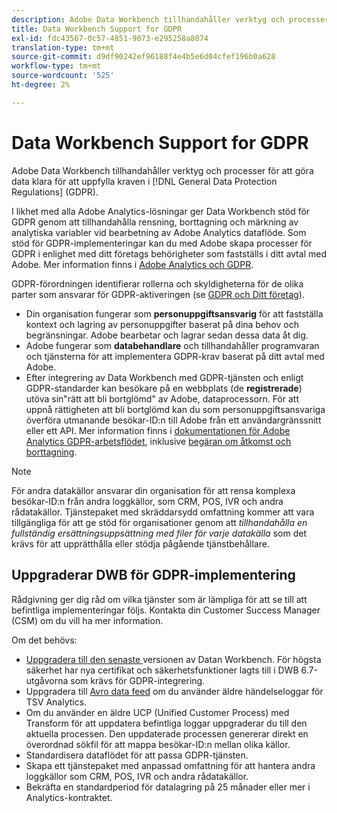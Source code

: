 ```yaml
---
description: Adobe Data Workbench tillhandahåller verktyg och processer för att göra era data klara för att följa de allmänna dataskyddsreglerna (GDPR).
title: Data Workbench Support for GDPR
exl-id: fdc43567-0c57-4851-9073-e295258a8074
translation-type: tm+mt
source-git-commit: d9df90242ef96188f4e4b5e6d04cfef196b0a628
workflow-type: tm+mt
source-wordcount: '525'
ht-degree: 2%

---
```


# Data Workbench Support for GDPR

Adobe Data Workbench tillhandahåller verktyg och processer för att göra data klara för att uppfylla kraven i [!DNL General Data Protection Regulations] (GDPR).

I likhet med alla Adobe Analytics-lösningar ger Data Workbench stöd för GDPR genom att tillhandahålla rensning, borttagning och märkning av analytiska variabler vid bearbetning av Adobe Analytics dataflöde. Som stöd för GDPR-implementeringar kan du med Adobe skapa processer för GDPR i enlighet med ditt företags behörigheter som fastställs i ditt avtal med Adobe. Mer information finns i [Adobe Analytics och GDPR](https://docs.adobe.com/content/help/en/analytics/admin/data-governance/an-gdpr-overview.html).

GDPR-förordningen identifierar rollerna och skyldigheterna för de olika parter som ansvarar för GDPR-aktiveringen (se [GDPR och Ditt företag](https://www.adobe.com/se/privacy/general-data-protection-regulation.html)).

* Din organisation fungerar som **personuppgiftsansvarig** för att fastställa kontext och lagring av personuppgifter baserat på dina behov och begränsningar. Adobe bearbetar och lagrar sedan dessa data åt dig.
* Adobe fungerar som **databehandlare** och tillhandahåller programvaran och tjänsterna för att implementera GDPR-krav baserat på ditt avtal med Adobe.
* Efter integrering av Data Workbench med GDPR-tjänsten och enligt GDPR-standarder kan besökare på en webbplats (de **registrerade**) utöva sin&quot;rätt att bli bortglömd&quot; av Adobe, dataprocessorn. För att uppnå rättigheten att bli bortglömd kan du som personuppgiftsansvariga överföra utmanande besökar-ID:n till Adobe från ett användargränssnitt eller ett API. Mer information finns i [dokumentationen för Adobe Analytics GDPR-arbetsflödet](https://docs.adobe.com/help/en/analytics/admin/data-governance/an-gdpr-workflow.html), inklusive [begäran om åtkomst och borttagning](https://docs.adobe.com/content/help/en/analytics/admin/data-governance/gdpr-submit-access-delete.html).

>[!NOTE]
>
>För andra datakällor ansvarar din organisation för att rensa komplexa besökar-ID:n från andra loggkällor, som CRM, POS, IVR och andra rådatakällor. Tjänstepaket med skräddarsydd omfattning kommer att vara tillgängliga för att ge stöd för organisationer genom att _tillhandahålla en fullständig ersättningsuppsättning med filer för varje datakälla_ som det krävs för att upprätthålla eller stödja pågående tjänstbehållare.

## Uppgraderar DWB för GDPR-implementering

Rådgivning ger dig råd om vilka tjänster som är lämpliga för att se till att befintliga implementeringar följs. Kontakta din Customer Success Manager (CSM) om du vill ha mer information.

Om det behövs:

* [Uppgradera till den senaste ](https://docs.adobe.com/content/help/en/data-workbench/using/release-notes/release-notes.html) versionen av Datan Workbench. För högsta säkerhet har nya certifikat och säkerhetsfunktioner lagts till i DWB 6.7-utgåvorna som krävs för GDPR-integrering.
* Uppgradera till [Avro data feed](https://docs.adobe.com/content/help/en/data-workbench/using/dataset/log-proc-config-file/c-log-sources.html#section-9a824b4c3d5549e7952a7111232035b2) om du använder äldre händelseloggar för TSV Analytics.
* Om du använder en äldre UCP (Unified Customer Process) med Transform för att uppdatera befintliga loggar uppgraderar du till den aktuella processen. Den uppdaterade processen genererar direkt en överordnad sökfil för att mappa besökar-ID:n mellan olika källor.
* Standardisera dataflödet för att passa GDPR-tjänsten.
* Skapa ett tjänstepaket med anpassad omfattning för att hantera andra loggkällor som CRM, POS, IVR och andra rådatakällor.
* Bekräfta en standardperiod för datalagring på 25 månader eller mer i Analytics-kontraktet.
